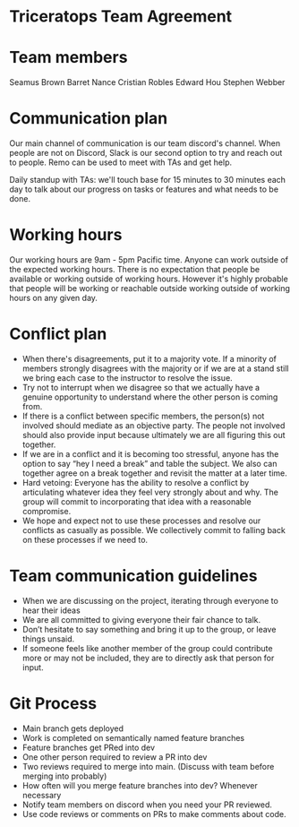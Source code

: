 # Triceratops Team Agreement

# Team members

Seamus Brown
Barret Nance
Cristian Robles
Edward Hou
Stephen Webber

# Communication plan

Our main channel of communication is our team discord's channel. When people are not on Discord, Slack is our second option to try and reach out to people. Remo can be used to meet with TAs and get help.

Daily standup with TAs: we'll touch base for 15 minutes to 30 minutes each day to talk about our progress on tasks or features and what needs to be done.

# Working hours

Our working hours are 9am - 5pm Pacific time. Anyone can work outside of the expected working hours. There is no expectation that people be available or working outside of working hours. However it's highly probable that people will be working or reachable outside working outside of working hours on any given day.

# Conflict plan

- When there's disagreements, put it to a majority vote. If a minority of members strongly disagrees with the majority or if we are at a stand still we bring each case to the instructor to resolve the issue.
- Try not to interrupt when we disagree so that we actually have a genuine opportunity to understand where the other person is coming from.
- If there is a conflict between specific members, the person(s) not involved should mediate as an objective party. The people not involved should also provide input because ultimately we are all figuring this out together.
- If we are in a conflict and it is becoming too stressful, anyone has the option to say “hey I need a break” and table the subject. We also can together agree on a break together and revisit the matter at a later time.
- Hard vetoing: Everyone has the ability to resolve a conflict by articulating whatever idea they feel very strongly about and why. The group will commit to incorporating that idea with a reasonable compromise.
- We hope and expect not to use these processes and resolve our conflicts as casually as possible. We collectively commit to falling back on these processes if we need to.

# Team communication guidelines

- When we are discussing on the project, iterating through everyone to hear their ideas
- We are all committed to giving everyone their fair chance to talk.
- Don’t hesitate to say something and bring it up to the group, or leave things unsaid.
- If someone feels like another member of the group could contribute more or may not be included, they are to directly ask that person for input.

# Git Process

- Main branch gets deployed
- Work is completed on semantically named feature branches
- Feature branches get PRed into dev
- One other person required to review a PR into dev
- Two reviews required to merge into main. (Discuss with team before merging into probably)
- How often will you merge feature branches into dev? Whenever necessary
- Notify team members on discord when you need your PR reviewed.
- Use code reviews or comments on PRs to make comments about code.
